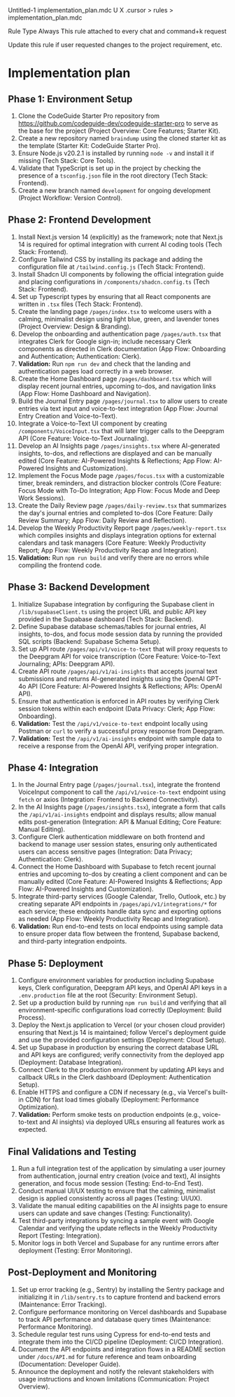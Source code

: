 Untitled-1                                   implementation_plan.mdc U X
.cursor > rules > implementation_plan.mdc

Rule Type
Always                       This rule attached to every chat and command+k request

Update this rule if user requested changes to the project requirement, etc.
# Implementation plan

## Phase 1: Environment Setup

1.  Clone the CodeGuide Starter Pro repository from <https://github.com/codeguide-dev/codeguide-starter-pro> to serve as
    the base for the project (Project Overview: Core Features; Starter Kit).
2.  Create a new repository named `braindump` using the cloned starter kit as the template (Starter Kit: CodeGuide
    Starter Pro).
3.  Ensure Node.js v20.2.1 is installed by running `node -v` and install it if missing (Tech Stack: Core Tools).
4.  Validate that TypeScript is set up in the project by checking the presence of a `tsconfig.json` file in the root
    directory (Tech Stack: Frontend).
5.  Create a new branch named `development` for ongoing development (Project Workflow: Version Control).

## Phase 2: Frontend Development

1.  Install Next.js version 14 (explicitly) as the framework; note that Next.js 14 is required for optimal integration
    with current AI coding tools (Tech Stack: Frontend).
2.  Configure Tailwind CSS by installing its package and adding the configuration file at `/tailwind.config.js` (Tech
    Stack: Frontend).
3.  Install Shadcn UI components by following the official integration guide and placing configurations in
    `/components/shadcn.config.ts` (Tech Stack: Frontend).
4.  Set up Typescript types by ensuring that all React components are written in `.tsx` files (Tech Stack: Frontend).
5.  Create the landing page `/pages/index.tsx` to welcome users with a calming, minimalist design using light blue,
    green, and lavender tones (Project Overview: Design & Branding).
6.  Develop the onboarding and authentication page `/pages/auth.tsx` that integrates Clerk for Google sign-in; include
    necessary Clerk components as directed in Clerk documentation (App Flow: Onboarding and Authentication; Authentication:
    Clerk).
7.  **Validation:** Run `npm run dev` and check that the landing and authentication pages load correctly in a web
    browser.
8.  Create the Home Dashboard page `/pages/dashboard.tsx` which will display recent journal entries, upcoming to-dos, and
    navigation links (App Flow: Home Dashboard and Navigation).
9.  Build the Journal Entry page `/pages/journal.tsx` to allow users to create entries via text input and voice-to-text
    integration (App Flow: Journal Entry Creation and Voice-to-Text).
10. Integrate a Voice-to-Text UI component by creating `/components/VoiceInput.tsx` that will later trigger calls to the
    Deepgram API (Core Feature: Voice-to-Text Journaling).
11. Develop an AI Insights page `/pages/insights.tsx` where AI-generated insights, to-dos, and reflections are displayed
    and can be manually edited (Core Feature: AI-Powered Insights & Reflections; App Flow: AI-Powered Insights and
    Customization).
12. Implement the Focus Mode page `/pages/focus.tsx` with a customizable timer, break reminders, and distraction blocker
    controls (Core Feature: Focus Mode with To-Do Integration; App Flow: Focus Mode and Deep Work Sessions).
13. Create the Daily Review page `/pages/daily-review.tsx` that summarizes the day's journal entries and completed to-dos
    (Core Feature: Daily Review Summary; App Flow: Daily Review and Reflection).
14. Develop the Weekly Productivity Report page `/pages/weekly-report.tsx` which compiles insights and displays
    integration options for external calendars and task managers (Core Feature: Weekly Productivity Report; App Flow: Weekly
    Productivity Recap and Integration).
15. **Validation:** Run `npm run build` and verify there are no errors while compiling the frontend code.

## Phase 3: Backend Development

1.  Initialize Supabase integration by configuring the Supabase client in `/lib/supabaseClient.ts` using the project URL
    and public API key provided in the Supabase dashboard (Tech Stack: Backend).
2.  Define Supabase database schemas/tables for journal entries, AI insights, to-dos, and focus mode session data by
    running the provided SQL scripts (Backend: Supabase Schema Setup).
3.  Set up API route `/pages/api/v1/voice-to-text` that will proxy requests to the Deepgram API for voice
    transcription (Core Feature: Voice-to-Text Journaling; APIs: Deepgram API).
4.  Create API route `/pages/api/v1/ai-insights` that accepts journal text submissions and returns AI-generated
    insights using the OpenAI GPT-4o API (Core Feature: AI-Powered Insights & Reflections; APIs: OpenAI API).
5.  Ensure that authentication is enforced in API routes by verifying Clerk session tokens within each endpoint (Data
    Privacy: Clerk; App Flow: Onboarding).
6.  **Validation:** Test the `/api/v1/voice-to-text` endpoint locally using Postman or `curl` to verify a successful
    proxy response from Deepgram.
7.  **Validation:** Test the `/api/v1/ai-insights` endpoint with sample data to receive a response from the OpenAI API,
    verifying proper integration.

## Phase 4: Integration

1.  In the Journal Entry page (`/pages/journal.tsx`), integrate the frontend VoiceInput component to call the
    `/api/v1/voice-to-text` endpoint using `fetch` or axios (Integration: Frontend to Backend Connectivity).
2.  In the AI Insights page (`/pages/insights.tsx`), integrate a form that calls the `/api/v1/ai-insights` endpoint and
    displays results; allow manual edits post-generation (Integration: API & Manual Editing; Core Feature: Manual Editing).
3.  Configure Clerk authentication middleware on both frontend and backend to manage user session states, ensuring only
    authenticated users can access sensitive pages (Integration: Data Privacy; Authentication: Clerk).
4.  Connect the Home Dashboard with Supabase to fetch recent journal entries and upcoming to-dos by creating a client
    component and can be manually edited (Core Feature: AI-Powered Insights & Reflections; App Flow: AI-Powered Insights
    and Customization).
5.  Integrate third-party services (Google Calendar, Trello, Outlook, etc.) by creating separate API endpoints in
    `/pages/api/v1/integrations/*` for each service; these endpoints handle data sync and exporting options as needed (App
    Flow: Weekly Productivity Recap and Integration).
6.  **Validation:** Run end-to-end tests on local endpoints using sample data to ensure proper data flow between the
    frontend, Supabase backend, and third-party integration endpoints.

## Phase 5: Deployment

1.  Configure environment variables for production including Supabase keys, Clerk configuration, Deepgram API keys, and
    OpenAI API keys in a `.env.production` file at the root (Security: Environment Setup).
2.  Set up a production build by running `npm run build` and verifying that all environment-specific configurations load
    correctly (Deployment: Build Process).
3.  Deploy the Next.js application to Vercel (or your chosen cloud provider) ensuring that Next.js 14 is maintained;
    follow Vercel's deployment guide and use the provided configuration settings (Deployment: Cloud Setup).
4.  Set up Supabase in production by ensuring the correct database URL and API keys are configured; verify connectivity
    from the deployed app (Deployment: Database Integration).
5.  Connect Clerk to the production environment by updating API keys and callback URLs in the Clerk dashboard
    (Deployment: Authentication Setup).
6.  Enable HTTPS and configure a CDN if necessary (e.g., via Vercel's built-in CDN) for fast load times globally
    (Deployment: Performance Optimization).
7.  **Validation:** Perform smoke tests on production endpoints (e.g., voice-to-text and AI insights) via deployed URLs
    ensuring all features work as expected.

## Final Validations and Testing

1.  Run a full integration test of the application by simulating a user journey from authentication, journal entry
    creation (voice and text), AI insights generation, and focus mode session (Testing: End-to-End Test).
2.  Conduct manual UI/UX testing to ensure that the calming, minimalist design is applied consistently across all pages
    (Testing: UI/UX).
3.  Validate the manual editing capabilities on the AI insights page to ensure users can update and save changes
    (Testing: Functionality).
4.  Test third-party integrations by syncing a sample event with Google Calendar and verifying the update reflects in the
    Weekly Productivity Report (Testing: Integration).
5.  Monitor logs in both Vercel and Supabase for any runtime errors after deployment (Testing: Error Monitoring).

## Post-Deployment and Monitoring

1.  Set up error tracking (e.g., Sentry) by installing the Sentry package and initializing it in `/lib/sentry.ts` to
    capture frontend and backend errors (Maintenance: Error Tracking).
2.  Configure performance monitoring on Vercel dashboards and Supabase to track API performance and database query times
    (Maintenance: Performance Monitoring).
3.  Schedule regular test runs using Cypress for end-to-end tests and integrate them into the CI/CD pipeline (Deployment:
    CI/CD Integration).
4.  Document the API endpoints and integration flows in a README section under `/docs/API.md` for future reference and
    team onboarding (Documentation: Developer Guide).
5.  Announce the deployment and notify the relevant stakeholders with usage instructions and known limitations
    (Communication: Project Overview).
